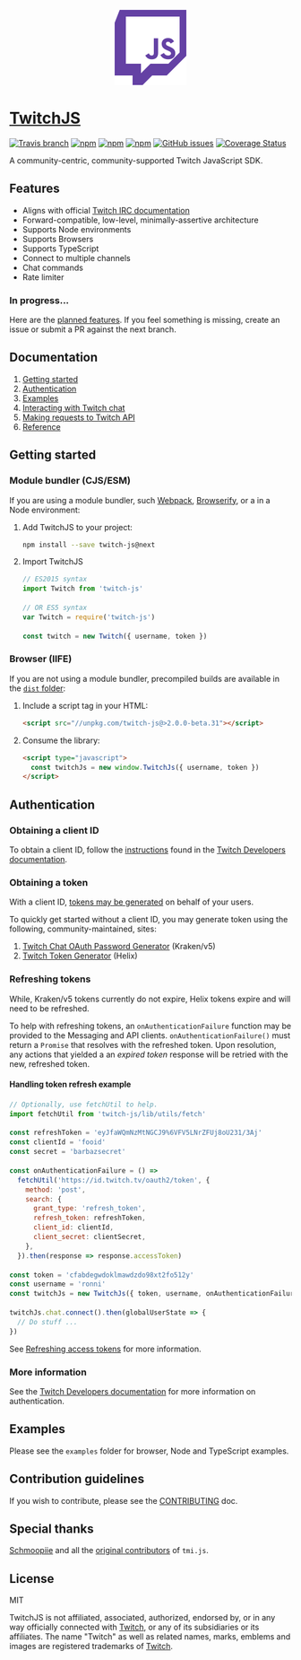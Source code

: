 <p align="center">
  <img width="128" src="media/logo.svg">
</p>

# [TwitchJS](https://twitch-js.github.io/twitch-js)

[![Travis branch](https://img.shields.io/travis/twitch-js/twitch-js/master.svg?longCache=true&style=flat-square)](https://travis-ci.org/twitch-js/twitch-js)
[![npm](https://img.shields.io/npm/v/twitch-js.svg?longCache=true&style=flat-square)](https://www.npmjs.com/package/twitch-js)
[![npm](https://img.shields.io/npm/v/twitch-js/next.svg?longCache=true&style=flat-square)](https://www.npmjs.com/package/twitch-js/v/next)
[![npm](https://img.shields.io/npm/dm/twitch-js.svg?longCache=true&style=flat-square)](https://www.npmjs.com/package/twitch-js)
[![GitHub issues](https://img.shields.io/github/issues/twitch-js/twitch-js.svg?longCache=true&style=flat-square)](https://github.com/twitch-js/twitch-js/issues)
[![Coverage Status](https://img.shields.io/codecov/c/github/twitch-js/twitch-js/next.svg?longCache=true&style=flat-square)](https://codecov.io/gh/twitch-js/twitch-js/branch/next)

A community-centric, community-supported Twitch JavaScript SDK.

## Features

- Aligns with official
  [Twitch IRC documentation](https://dev.twitch.tv/docs/irc/)
- Forward-compatible, low-level, minimally-assertive architecture
- Supports Node environments
- Supports Browsers
- Supports TypeScript
- Connect to multiple channels
- Chat commands
- Rate limiter

### In progress...

Here are the
[planned features](https://github.com/twitch-js/twitch-js/milestones). If you
feel something is missing, create an issue or submit a PR against the next
branch.

## Documentation

1. [Getting started](#getting-started)
2. [Authentication](#authentication)
3. [Examples](#examples)
4. [Interacting with Twitch chat](https://twitch-js.netlify.com/classes/chat.html)
5. [Making requests to Twitch API](https://twitch-js.netlify.com/classes/api.html)
6. [Reference](https://twitch-js.netlify.com/globals.html)

## Getting started

### Module bundler (CJS/ESM)

If you are using a module bundler, such [Webpack](https://webpack.js.org/),
[Browserify](http://browserify.org/), or a in a Node environment:

1. Add TwitchJS to your project:
   ```bash
   npm install --save twitch-js@next
   ```
2. Import TwitchJS

   ```js
   // ES2015 syntax
   import Twitch from 'twitch-js'

   // OR ES5 syntax
   var Twitch = require('twitch-js')

   const twitch = new Twitch({ username, token })
   ```

### Browser (IIFE)

If you are not using a module bundler, precompiled builds are available in the
[`dist` folder](https://unpkg.com/twitch-js@>2.0.0-beta/dist/):

1. Include a script tag in your HTML:
   ```html
   <script src="//unpkg.com/twitch-js@>2.0.0-beta.31"></script>
   ```
2. Consume the library:
   ```html
   <script type="javascript">
     const twitchJs = new window.TwitchJs({ username, token })
   </script>
   ```

## Authentication

### Obtaining a client ID

To obtain a client ID, follow the
[instructions](https://dev.twitch.tv/docs/authentication/#registration) found in
the [Twitch Developers documentation](https://dev.twitch.tv/docs).

### Obtaining a token

With a client ID,
[tokens may be generated](https://dev.twitch.tv/docs/authentication/#getting-tokens)
on behalf of your users.

To quickly get started without a client ID, you may generate token using the
following, community-maintained, sites:

1. [Twitch Chat OAuth Password Generator](https://twitchapps.com/tmi)
   (Kraken/v5)
2. [Twitch Token Generator](https://twitchtokengenerator.com) (Helix)

### Refreshing tokens

While, Kraken/v5 tokens currently do not expire, Helix tokens expire and will
need to be refreshed.

To help with refreshing tokens, an `onAuthenticationFailure` function may be
provided to the Messaging and API clients. `onAuthenticationFailure()` must
return a `Promise` that resolves with the refreshed token. Upon resolution, any
actions that yielded a an _expired token_ response will be retried with the new,
refreshed token.

#### Handling token refresh example

```js
// Optionally, use fetchUtil to help.
import fetchUtil from 'twitch-js/lib/utils/fetch'

const refreshToken = 'eyJfaWQmNzMtNGCJ9%6VFV5LNrZFUj8oU231/3Aj'
const clientId = 'fooid'
const secret = 'barbazsecret'

const onAuthenticationFailure = () =>
  fetchUtil('https://id.twitch.tv/oauth2/token', {
    method: 'post',
    search: {
      grant_type: 'refresh_token',
      refresh_token: refreshToken,
      client_id: clientId,
      client_secret: clientSecret,
    },
  }).then(response => response.accessToken)

const token = 'cfabdegwdoklmawdzdo98xt2fo512y'
const username = 'ronni'
const twitchJs = new TwitchJs({ token, username, onAuthenticationFailure })

twitchJs.chat.connect().then(globalUserState => {
  // Do stuff ...
})
```

See
[Refreshing access tokens](https://dev.twitch.tv/docs/authentication/#refreshing-access-tokens)
for more information.

### More information

See the
[Twitch Developers documentation](https://dev.twitch.tv/docs/authentication) for
more information on authentication.

## Examples

Please see the `examples` folder for browser, Node and TypeScript examples.

## Contribution guidelines

If you wish to contribute, please see the
[CONTRIBUTING](https://github.com/twitch-js/twitch-js/blob/master/CONTRIBUTING.md)
doc.

## Special thanks

[Schmoopiie](https://github.com/Schmoopiie) and all the
[original contributors](https://github.com/tmijs/tmi.js/graphs/contributors) of
`tmi.js`.

## License

MIT

TwitchJS is not affiliated, associated, authorized, endorsed by, or in any way
officially connected with [Twitch](https://www.twitch.tv/), or any of its
subsidiaries or its affiliates. The name "Twitch" as well as related names,
marks, emblems and images are registered trademarks of
[Twitch](https://www.twitch.tv/).
